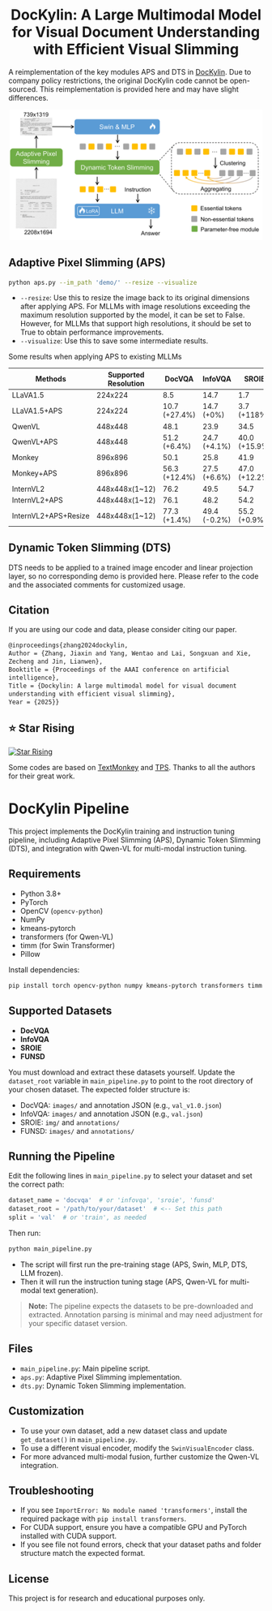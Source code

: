 <div align=center>

# DocKylin: A Large Multimodal Model for Visual Document Understanding with Efficient Visual Slimming

</div>

A reimplementation of the key modules APS and DTS in [DocKylin](https://arxiv.org/abs/2406.19101). Due to company policy restrictions, the original DocKylin code cannot be open-sourced. This reimplementation is provided here and may have slight differences.

<p align="center">
  <img src="img/model.png" width='500'>
</p>

## Adaptive Pixel Slimming (APS)

```bash
python aps.py --im_path 'demo/' --resize --visualize
```

- `--resize`: Use this to resize the image back to its original dimensions after applying APS. For MLLMs with image resolutions exceeding the maximum resolution supported by the model, it can be set to False. However, for MLLMs that support high resolutions, it should be set to True to obtain performance improvements.
- `--visualize`: Use this to save some intermediate results.

Some results when applying APS to existing MLLMs

| Methods              | Supported Resolution | DocVQA        | InfoVQA      | SROIE         | FUNSD         |
| -------------------- | -------------------- | ------------- | ------------ | ------------- | ------------- |
| LLaVA1.5             | 224x224              | 8.5           | 14.7         | 1.7           | 0.2           |
| LLaVA1.5+APS         | 224x224              | 10.7 (+27.4%) | 14.7 (+0%)   | 3.7 (+118%)   | 0.9 (+360%)   |
| QwenVL               | 448x448              | 48.1          | 23.9         | 34.5          | 20.6          |
| QwenVL+APS           | 448x448              | 51.2 (+6.4%)  | 24.7 (+4.1%) | 40.0 (+15.9%) | 24.3 (+17.9%) |
| Monkey               | 896x896              | 50.1          | 25.8         | 41.9          | 24.1          |
| Monkey+APS           | 896x896              | 56.3 (+12.4%) | 27.5 (+6.6%) | 47.0 (+12.2%) | 27.3 (+13.3%) |
| InternVL2            | 448x448x(1~12)       | 76.2          | 49.5         | 54.7          | 41.7          |
| InternVL2+APS        | 448x448x(1~12)       | 76.1          | 48.2         | 54.2          | 40.6          |
| InternVL2+APS+Resize | 448x448x(1~12)       | 77.3 (+1.4%)  | 49.4 (-0.2%) | 55.2 (+0.9%)  | 43.4 (+4.1%)  |

## Dynamic Token Slimming (DTS)

DTS needs to be applied to a trained image encoder and linear projection layer, so no corresponding demo is provided here. Please refer to the code and the associated comments for customized usage.

## Citation

If you are using our code and data, please consider citing our paper.

```
@inproceedings{zhang2024dockylin,
Author = {Zhang, Jiaxin and Yang, Wentao and Lai, Songxuan and Xie, Zecheng and Jin, Lianwen},
Booktitle = {Proceedings of the AAAI conference on artificial intelligence},
Title = {Dockylin: A large multimodal model for visual document understanding with efficient visual slimming},
Year = {2025}}
```

## ⭐ Star Rising

[![Star Rising](https://api.star-history.com/svg?repos=ZZZHANG-jx/DocKylin&type=Timeline)](https://star-history.com/#ZZZHANG-jx/DocKylin&Timeline)

Some codes are based on [TextMonkey](https://github.com/Yuliang-Liu/Monkey) and [TPS](https://github.com/megvii-research/TPS-CVPR2023). Thanks to all the authors for their great work.

# DocKylin Pipeline

This project implements the DocKylin training and instruction tuning pipeline, including Adaptive Pixel Slimming (APS), Dynamic Token Slimming (DTS), and integration with Qwen-VL for multi-modal instruction tuning.

## Requirements

- Python 3.8+
- PyTorch
- OpenCV (`opencv-python`)
- NumPy
- kmeans-pytorch
- transformers (for Qwen-VL)
- timm (for Swin Transformer)
- Pillow

Install dependencies:

```bash
pip install torch opencv-python numpy kmeans-pytorch transformers timm pillow
```

## Supported Datasets

- **DocVQA**
- **InfoVQA**
- **SROIE**
- **FUNSD**

You must download and extract these datasets yourself. Update the `dataset_root` variable in `main_pipeline.py` to point to the root directory of your chosen dataset. The expected folder structure is:

- DocVQA: `images/` and annotation JSON (e.g., `val_v1.0.json`)
- InfoVQA: `images/` and annotation JSON (e.g., `val.json`)
- SROIE: `img/` and `annotations/`
- FUNSD: `images/` and `annotations/`

## Running the Pipeline

Edit the following lines in `main_pipeline.py` to select your dataset and set the correct path:

```python
dataset_name = 'docvqa'  # or 'infovqa', 'sroie', 'funsd'
dataset_root = '/path/to/your/dataset'  # <-- Set this path
split = 'val'  # or 'train', as needed
```

Then run:

```bash
python main_pipeline.py
```

- The script will first run the pre-training stage (APS, Swin, MLP, DTS, LLM frozen).
- Then it will run the instruction tuning stage (APS, Qwen-VL for multi-modal text generation).

> **Note:** The pipeline expects the datasets to be pre-downloaded and extracted. Annotation parsing is minimal and may need adjustment for your specific dataset version.

## Files

- `main_pipeline.py`: Main pipeline script.
- `aps.py`: Adaptive Pixel Slimming implementation.
- `dts.py`: Dynamic Token Slimming implementation.

## Customization

- To use your own dataset, add a new dataset class and update `get_dataset()` in `main_pipeline.py`.
- To use a different visual encoder, modify the `SwinVisualEncoder` class.
- For more advanced multi-modal fusion, further customize the Qwen-VL integration.

## Troubleshooting

- If you see `ImportError: No module named 'transformers'`, install the required package with `pip install transformers`.
- For CUDA support, ensure you have a compatible GPU and PyTorch installed with CUDA support.
- If you see file not found errors, check that your dataset paths and folder structure match the expected format.

## License

This project is for research and educational purposes only.
